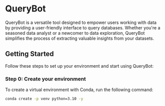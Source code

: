 # QueryBot

QueryBot is a versatile tool designed to empower users working with data by providing a user-friendly interface to query databases. Whether you're a seasoned data analyst or a newcomer to data exploration, QueryBot simplifies the process of extracting valuable insights from your datasets.

## Getting Started

Follow these steps to set up your environment and start using QueryBot:

### Step 0: Create your environment

To create a virtual environment with Conda, run the following command:

```bash
conda create -p venv python=3.10 -y
